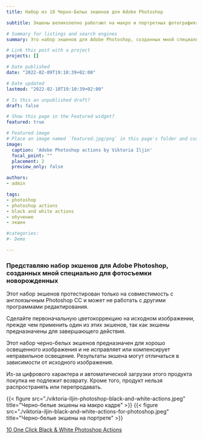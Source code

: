 ```yaml
---
title: Набор из 10 Черно-Белых экшенов для Adobe Photoshop

subtitle: Экшены великолепно работают на макро и портретных фотографиях.

# Summary for listings and search engines
summary: Это набор экшенов для Adobe Photoshop, созданных мной специально для фотосъемки новорожденных. Они очень хорошо работают на макро и портретных фотографиях, снятых в контровом освещении.

# Link this post with a project
projects: []

# Date published
date: "2022-02-09T19:10:39+02:00"

# Date updated
lastmod: "2022-02-10T19:10:39+02:00"

# Is this an unpublished draft?
draft: false

# Show this page in the Featured widget?
featured: true

# Featured image
# Place an image named `featured.jpg/png` in this page's folder and customize its options here.
image:
  caption: 'Adobe Photoshop actions by Viktoria Iljin'
  focal_point: ""
  placement: 2
  preview_only: false

authors:
- admin

tags:
- photoshop
- photoshop actions
- black and white actions
- обучение
- экшен

#categories:
#- Demo

---
```

### Представляю набор экшенов для Adobe Photoshop, созданных мной специально для фотосъемки новорожденных

Этот набор экшенов протестирован только на совместимость с англоязычным Photoshop СС и может не работать с другими программами редактирования. 

Сделайте первоначальную цветокоррекцию на исходном изображении, прежде чем применить один из этих экшенов, так как экшены предназначены для завершающего действия.

Этот набор черно-белых экшенов предназначен для хорошо освещенного изображения и не исправляет или компенсирует неправильное освещение. Результаты экшена могут отличаться в зависимости от исходного изображения. 

Из-за цифрового характера и автоматической загрузки этого продукта покупка не подлежит возврату. Кроме того, продукт нельзя распространять или перепродавать. 

{{< figure src="./viktoria-iljin-photoshop-black-and-white-actions.jpeg" title="Черно-белые экшены на макро кадре" >}}
{{< figure src="./viktoria-iljin-black-and-white-actions-for-photoshop.jpeg" title="Черно-белые экшены на портрете" >}}

<a data-dpd-type="widget" data-text="КУПИТЬ" data-variant="portrait" data-description="This is a set of Adobe Photoshop actions created by Viktoria Iljin specifically for newborn photography. They work very well on macro and portrait photos." data-bg-color="ed11cc" data-bg-color-hover="ff1ff6" data-text-color="ffffff" data-background-color="ffffff" data-border-color="c7c7c7" data-title-color="333333" data-price-color="ff1ff6" data-desc-color="4c4c4c" data-lightbox="1" href="https://lastefoto-ru.dpdcart.com/cart/add?product_id=220598&amp;method_id=240472">10 One Click Black &amp; White Photoshop Actions</a><script src="https://lastefoto-ru.dpdcart.com/dpd.js"></script>